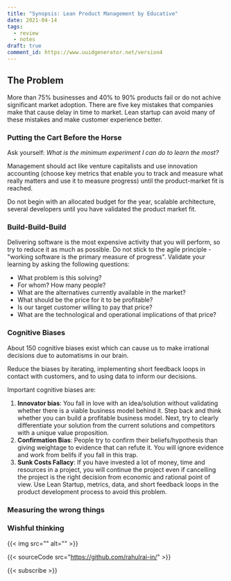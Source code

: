```yaml
---
title: "Synopsis: Lean Product Management by Educative"
date: 2021-04-14
tags:
  - review
  - notes
draft: true
comment_id: https://www.uuidgenerator.net/version4
---
```


## The Problem

More than 75% businesses and 40% to 90% products fail or do not achive significant market adoption. There are five key mistakes that companies make that cause delay in time to market. Lean startup can avoid many of these mistakes and make customer experience better.

### Putting the Cart Before the Horse

Ask yourself: _What is the minimum experiment I can do to learn the most?_

Management should act like venture capitalists and use innovation accounting (choose key metrics that enable you to track and measure what really matters and use it to measure progress) until the product-market fit is reached.

Do not begin with an allocated budget for the year, scalable architecture, several developers until you have validated the product market fit.

### Build-Build-Build

Delivering software is the most expensive activity that you will perform, so try to reduce it as much as possible. Do not stick to the agile principle - "working software is the primary measure of progress". Validate your learning by asking the following questions:

- What problem is this solving?
- For whom? How many people?
- What are the alternatives currently available in the market?
- What should be the price for it to be profitable?
- Is our target customer willing to pay that price?
- What are the technological and operational implications of that price?

### Cognitive Biases

About 150 cognitive biases exist which can cause us to make irrational decisions due to automatisms in our brain.

Reduce the biases by iterating, implementing short feedback loops in contact with customers, and to using data to inform our decisions.

Important cognitive biases are:

1. **Innovator bias**: You fall in love with an idea/solution without validating whether there is a viable business model behind it. Step back and think whether you can build a profitable business model. Next, try to clearly differentiate your solution from the current solutions and competitors with a unique value proposition.
2. **Confirmation Bias**: People try to confirm their beliefs/hypothesis than giving weightage to evidence that can refute it. You will ignore evidence and work from belifs if you fall in this trap.
3. **Sunk Costs Fallacy**: If you have invested a lot of money, time and resources in a project, you will continue the project even if cancelling the project is the right decision from economic and rational point of view. Use Lean Startup, metrics, data, and short feedback loops in the product development process to avoid this problem.

### Measuring the wrong things

### Wishful thinking

{{< img src="" alt="" >}}

{{< sourceCode src="https://github.com/rahulrai-in/" >}}

{{< subscribe >}}
